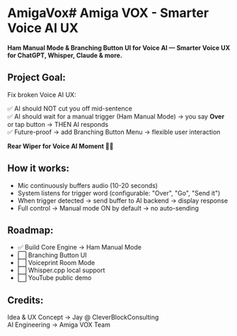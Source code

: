 # AmigaVox# Amiga VOX - Smarter Voice AI UX

**Ham Manual Mode & Branching Button UI for Voice AI — Smarter Voice UX for ChatGPT, Whisper, Claude & more.**

## Project Goal:

Fix broken Voice AI UX:

✅ AI should NOT cut you off mid-sentence  
✅ AI should wait for a manual trigger (Ham Manual Mode) → you say **Over** or tap button → THEN AI responds  
✅ Future-proof → add Branching Button Menu → flexible user interaction

**Rear Wiper for Voice AI Moment 🚗💨**

## How it works:

- Mic continuously buffers audio (10-20 seconds)
- System listens for trigger word (configurable: "Over", "Go", "Send it")
- When trigger detected → send buffer to AI backend → display response
- Full control → Manual mode ON by default → no auto-sending

## Roadmap:

- ✅ Build Core Engine → Ham Manual Mode
- ⬜️ Branching Button UI
- ⬜️ Voiceprint Room Mode
- ⬜️ Whisper.cpp local support
- ⬜️ YouTube public demo

## Credits:

Idea & UX Concept → Jay @ CleverBlockConsulting  
AI Engineering → Amiga VOX Team  
